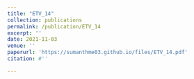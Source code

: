 ```yaml
---
title: "ETV_14"
collection: publications
permalink: /publication/ETV_14
excerpt: ''
date: 2021-11-03
venue: ''
paperurl: 'https://sumanthme03.github.io/files/ETV_14.pdf'
citation: #''

---
```


[Download paper here]: (https://sumanthme03.github.io/files/ETV_14.pdf)






